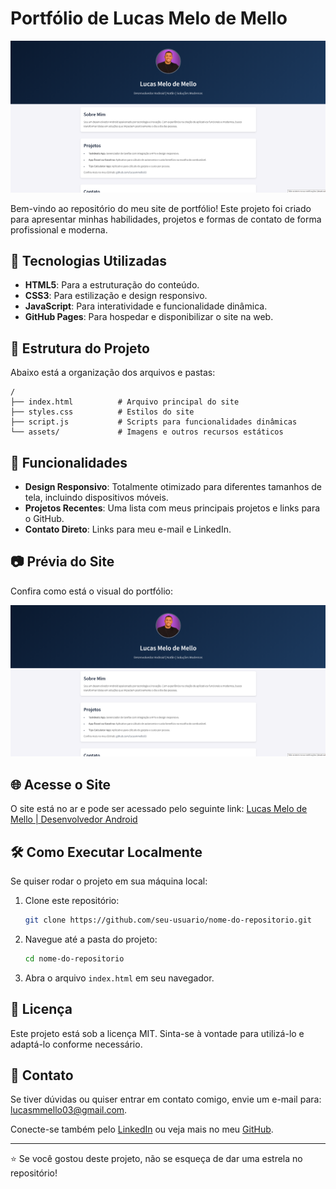 # Portfólio de Lucas Melo de Mello

![Preview do Site](assets/portfolio.png) <!-- Substitua pelo link de uma imagem real se possível -->

Bem-vindo ao repositório do meu site de portfólio! Este projeto foi criado para apresentar minhas habilidades, projetos e formas de contato de forma profissional e moderna.

## 🚀 Tecnologias Utilizadas

- **HTML5**: Para a estruturação do conteúdo.
- **CSS3**: Para estilização e design responsivo.
- **JavaScript**: Para interatividade e funcionalidade dinâmica.
- **GitHub Pages**: Para hospedar e disponibilizar o site na web.

## 🎨 Estrutura do Projeto

Abaixo está a organização dos arquivos e pastas:

```plaintext
/
├── index.html          # Arquivo principal do site
├── styles.css          # Estilos do site
├── script.js           # Scripts para funcionalidades dinâmicas
└── assets/             # Imagens e outros recursos estáticos
```

## 🌟 Funcionalidades

- **Design Responsivo**: Totalmente otimizado para diferentes tamanhos de tela, incluindo dispositivos móveis.
- **Projetos Recentes**: Uma lista com meus principais projetos e links para o GitHub.
- **Contato Direto**: Links para meu e-mail e LinkedIn.

## 📷 Prévia do Site

Confira como está o visual do portfólio:

![Screenshot](assets/portfolio.png) <!-- Substitua pelo link de uma imagem real se possível -->

## 🌐 Acesse o Site

O site está no ar e pode ser acessado pelo seguinte link:
[Lucas Melo de Mello | Desenvolvedor Android](https://lucasmmello03.github.io/) <!-- Substitua pelo link correto do GitHub Pages -->

## 🛠️ Como Executar Localmente

Se quiser rodar o projeto em sua máquina local:

1. Clone este repositório:
   ```bash
   git clone https://github.com/seu-usuario/nome-do-repositorio.git
   ```
2. Navegue até a pasta do projeto:
   ```bash
   cd nome-do-repositorio
   ```
3. Abra o arquivo `index.html` em seu navegador.

## 📝 Licença

Este projeto está sob a licença MIT. Sinta-se à vontade para utilizá-lo e adaptá-lo conforme necessário.

## 📩 Contato

Se tiver dúvidas ou quiser entrar em contato comigo, envie um e-mail para: [lucasmmello03@gmail.com](mailto:lucasmmello03@gmail.com).

Conecte-se também pelo [LinkedIn](https://www.linkedin.com/in/mellolucas03/) ou veja mais no meu [GitHub](https://github.com/lucasmmello03).

---

⭐ Se você gostou deste projeto, não se esqueça de dar uma estrela no repositório!
